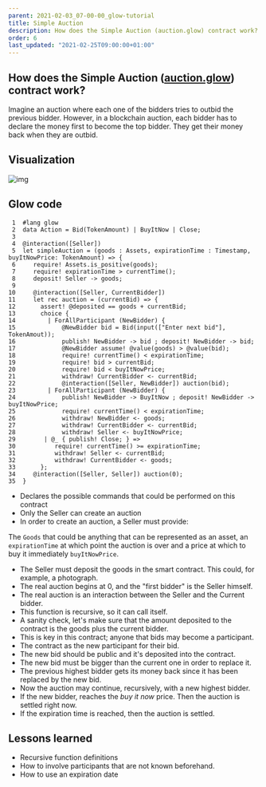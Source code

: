 ```yaml
---
parent: 2021-02-03_07-00-00_glow-tutorial
title: Simple Auction
description: How does the Simple Auction (auction.glow) contract work?
order: 6
last_updated: "2021-02-25T09:00:00+01:00"
---
```

## How does the Simple Auction ([auction.glow](https://gitlab.com/mukn/glow/-/blob/master/future/auction.glow)) contract work?

Imagine an auction where each one of the bidders tries to outbid the previous bidder.
However, in a blockchain auction, each bidder has to declare the money first to become the top bidder.
They get their money back when they are outbid.


## Visualization

![img](https://ucarecdn.com/ba79de1d-e526-466f-9d4f-b1747c7ad3b8/auction.png)


## Glow code

     1  #lang glow
     2  data Action = Bid(TokenAmount) | BuyItNow | Close;
     3
     4  @interaction([Seller])
     5  let simpleAuction = (goods : Assets, expirationTime : Timestamp, buyItNowPrice: TokenAmount) => {
     6     require! Assets.is_positive(goods);
     7     require! expirationTime > currentTime();
     8     deposit! Seller -> goods;
     9
    10     @interaction([Seller, CurrentBidder])
    11     let rec auction = (currentBid) => {
    12       assert! @deposited == goods + currentBid;
    13       choice {
    14         | ForAllParticipant (NewBidder) {
    15             @NewBidder bid = Bid(input(["Enter next bid"], TokenAmout));
    16             publish! NewBidder -> bid ; deposit! NewBidder -> bid;
    17             @NewBidder assume! @value(goods) > @value(bid);
    18             require! currentTime() < expirationTime;
    19             require! bid > currentBid;
    20             require! bid < buyItNowPrice;
    21             withdraw! CurrentBidder <- currentBid;
    22             @interaction([Seller, NewBidder]) auction(bid);
    23         | ForAllParticipant (NewBidder) {
    24             publish! NewBidder -> BuyItNow ; deposit! NewBidder -> buyItNowPrice;
    25             require! currentTime() < expirationTime;
    26             withdraw! NewBidder <- goods;
    27             withdraw! CurrentBidder <- currentBid;
    28             withdraw! Seller <- buyItNowPrice;
    29        | @_ { publish! Close; } =>
    30           require! currentTime() >= expirationTime;
    31           withdraw! Seller <- currentBid;
    32           withdraw! CurrentBidder <- goods;
    33       };
    34     @interaction([Seller, Seller]) auction(0);
    35  }

-    Declares the possible commands that could be performed on this contract
-    Only the Seller can create an auction
-    In order to create an auction, a Seller must provide:

The `Goods` that could be anything that can be represented as an asset,
an `expirationTime` at which point the auction is over and
a price at which to buy it immediately `buyItNowPrice`.

-    The Seller must deposit the goods in the smart contract. This could, for example, a photograph.
-    The real auction begins at 0, and the "first bidder" is the Seller himself.
-    The real auction is an interaction between the Seller and the Current bidder.
-    This function is recursive, so it can call itself.
-    A sanity check, let's make sure that the amount deposited to the contract is the goods plus the current bidder.
-    This is key in this contract; anyone that bids may become a participant.
-    The contract as the new participant for their bid.
-    The new bid should be public and it's deposited into the contract.
-    The new bid must be bigger than the current one in order to replace it.
-    The previous highest bidder gets its money back since it has been replaced by the new bid.
-    Now the auction may continue, recursively, with a new highest bidder.
-    If the new bidder, reaches the *buy it now* price. Then the auction is settled right now.
-    If the expiration time is reached, then the auction is settled.


## Lessons learned

-   Recursive function definitions
-   How to involve participants that are not known beforehand.
-   How to use an expiration date
